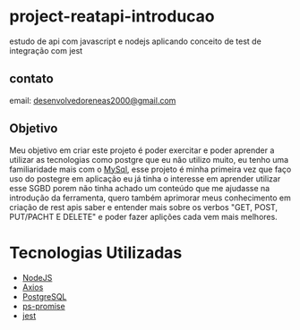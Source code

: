 # project-reatapi-introducao
estudo de api com javascript e nodejs aplicando conceito de test de integração com jest

## contato
email: desenvolvedoreneas2000@gmail.com

## Objetivo
Meu objetivo em criar este projeto é poder exercitar e poder aprender a utilizar as tecnologias como postgre que eu não 
utilizo muito, eu tenho uma familiaridade mais com o <a href="https://www.mysql.com/">MySql<a>, esse projeto é minha primeira vez que faço uso do postegre 
em aplicação  eu já tinha o interesse  em aprender utilizar esse SGBD porem não tinha achado um conteúdo que me ajudasse
na introdução da ferramenta, quero  também aprimorar meus conhecimento em criação de rest apis saber e entender mais 
sobre os verbos "GET, POST, PUT/PACHT E DELETE" e poder fazer aplições cada vem mais melhores.

# Tecnologias Utilizadas
* <a href="https://nodejs.org/en/">NodeJS</a>
* <a href="https://www.npmjs.com/package/axios">Axios<a>
* <a href="https://www.postgresql.org/">PostgreSQL<a>
* <a href="https://www.npmjs.com/package/ps-promise">ps-promise<a>
* <a href="https://jestjs.io/docs/en/getting-started">jest<a>
